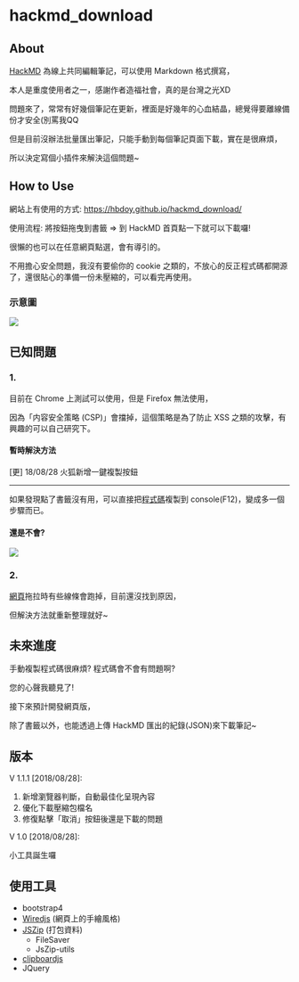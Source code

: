 # hackmd_download
## About
[HackMD](https://hackmd.io) 為線上共同編輯筆記，可以使用 Markdown 格式撰寫，

本人是重度使用者之一，感謝作者造福社會，真的是台灣之光XD

問題來了，常常有好幾個筆記在更新，裡面是好幾年的心血結晶，總覺得要離線備份才安全(別罵我QQ

但是目前沒辦法批量匯出筆記，只能手動到每個筆記頁面下載，實在是很麻煩，

所以決定寫個小插件來解決這個問題~

## How to Use
網站上有使用的方式: https://hbdoy.github.io/hackmd_download/

使用流程: 將按鈕拖曳到書籤 => 到 HackMD 首頁點一下就可以下載囉!

很懶的也可以在任意網頁點選，會有導引的。

不用擔心安全問題，我沒有要偷你的 cookie 之類的，不放心的反正程式碼都開源了，還很貼心的準備一份未壓縮的，可以看完再使用。

### 示意圖
![](https://i.imgur.com/6ltZ7u9.gif)

## 已知問題
### 1. 
目前在 Chrome 上測試可以使用，但是 Firefox 無法使用，

因為「内容安全策略 (CSP)」會擋掉，這個策略是為了防止 XSS 之類的攻擊，有興趣的可以自己研究下。

#### 暫時解決方法
[更] 18/08/28
火狐新增一鍵複製按鈕

------

如果發現點了書籤沒有用，可以直接把[程式碼](https://github.com/hbdoy/hackmd_download/blob/master/js/minify.js)複製到 console(F12)，變成多一個步驟而已。

#### 還是不會?
![](https://i.imgur.com/cnQxptO.gif)

### 2. 
[網頁](https://hbdoy.github.io/hackmd_download/)拖拉時有些線條會跑掉，目前還沒找到原因，

但解決方法就重新整理就好~

## 未來進度
手動複製程式碼很麻煩? 程式碼會不會有問題啊?

您的心聲我聽見了!

接下來預計開發網頁版，

除了書籤以外，也能透過上傳 HackMD 匯出的紀錄(JSON)來下載筆記~

## 版本
V 1.1.1
[2018/08/28]:

1. 新增瀏覽器判斷，自動最佳化呈現內容
2. 優化下載壓縮包檔名
3. 修復點擊「取消」按鈕後還是下載的問題

V 1.0
[2018/08/28]:

小工具誕生囉

## 使用工具
- bootstrap4
- [Wiredjs](http://wiredjs.com/) (網頁上的手繪風格)
- [JSZip](https://stuk.github.io/jszip/) (打包資料)
  - FileSaver
  - JsZip-utils
- [clipboardjs](https://clipboardjs.com/)
- JQuery
